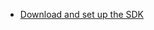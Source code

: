 * [Download and set up the SDK](/docs/guides/oie-embedded-common-download-setup-app/nodejs/main/)
</br>
